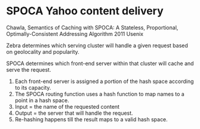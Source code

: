 
# SPOCA Yahoo content delivery

Chawla, Semantics of Caching with SPOCA: A Stateless, Proportional, Optimally-Consistent Addressing Algorithm
2011 Usenix

Zebra determines which serving cluster will handle a given request based on geolocality and popularity.

SPOCA determines which front-end server within that cluster will cache and serve the request.

1. Each front-end server is assigned a portion of the hash space according to its capacity.
1. The SPOCA routing function uses a hash function to map names to a point in a hash space.
1. Input = the name of the requested content
1.  Output = the server that will handle the request.
1.  Re-hashing happens till the result maps to a valid hash space.
